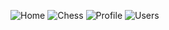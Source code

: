 ![Home](assets/images/home.jpg)
![Chess](assets/images/chess.jpg)
![Profile](assets/images/profile.jpg)
![Users](assets/images/users.jpg)

